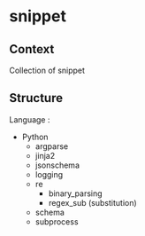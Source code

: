 # snippet

## Context

Collection of snippet


## Structure

Language :
- Python
  - argparse
  - jinja2
  - jsonschema
  - logging
  - re
    - binary_parsing
    - regex_sub (substitution)
  - schema
  - subprocess